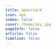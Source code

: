 ```yaml
---
title: openstack
icon: ops 
index: false
cover: /home/sky.jpg
pageInfo: false
article: false
timeline: false
---
```



<Catalog />

